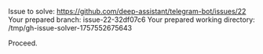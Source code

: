 Issue to solve: https://github.com/deep-assistant/telegram-bot/issues/22
Your prepared branch: issue-22-32df07c6
Your prepared working directory: /tmp/gh-issue-solver-1757552675643

Proceed.
